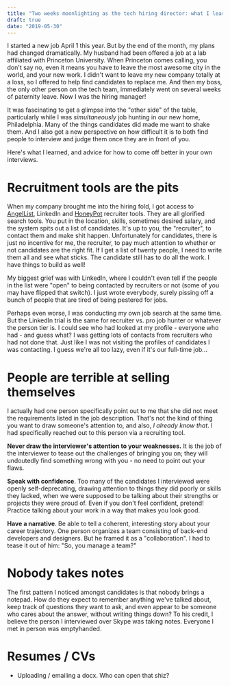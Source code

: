 ```yaml
---
title: "Two weeks moonlighting as the tech hiring director: what I learned"
draft: true
date: "2019-05-30"
---
```

I started a new job April 1 this year. But by the end of the month, my plans had changed dramatically.
My husband had been offered a job at a lab affiliated with Princeton University. When Princeton comes calling,
you don't say no, even it means you have to leave the most awesome city in the world, and your new work. I didn't want to leave
my new company totally at a loss, so I offered to help find candidates to replace me. And then my boss, the only other person on the tech team,
immediately went on several weeks of paternity leave. Now I was the hiring manager!

It was fascinating to get a glimpse into the "other side" of the table, particularly while I was *simultaneously* job hunting
in our new home, Philadelphia. Many of the things candidates did made me want to shake them. And I also got a new perspective
on how difficult it is to both find people to interview and judge them once they are in front of you.

Here's what I learned, and advice for how to come off better in your own interviews.

# Recruitment tools are the pits
When my company brought me into the hiring fold, I got access to [AngelList](http://www.angel.co), LinkedIn
and [HoneyPot](http://www.honeypot.io) recruiter tools. They are all glorified search tools. You put in the location, skills, sometimes desired salary,
and the system spits out a list of candidates. It's up to you, the "recruiter", to contact them and make shit happen.
Unfortunately for candidates, there is just no incentive for me, the recruiter, to pay much attention to whether or not candidates are the right fit.
If I get a list of twenty people, I need to write them all and see what sticks. The candidate still has to do all the work. I have things to build as well!

My biggest grief was with LinkedIn, where I couldn't even tell if the people in the list were "open" to being contacted by recruiters or not 
(some of you may have flipped that switch). I just wrote everybody, surely pissing off a bunch of people that are tired of being pestered for jobs.

Perhaps even worse, I was conducting my own job search at the same time. But the LinkedIn trial is the same for recruiter vs. pro job hunter or whatever the person tier is.
I could see who had looked at my profile - everyone who had - and guess what? I was getting lots of contacts from recruiters
who had not done that. Just like I was not visiting the profiles of candidates I was contacting. I guess we're all too lazy, even if it's our full-time job...

# People are terrible at selling themselves
I actually had one person specifically point out to me that she did not meet the requirements listed in the job description.
That's not the kind of thing you want to draw someone's attention to, and also, *I already know that*. I had specifically reached
out to this person via a recruiting tool. 

__Never draw the interviewer's attention to your weaknesses.__ It is the job of the interviewer to tease out the challenges of bringing you on;
they will undoutedly find something wrong with you - no need to point out your flaws.

__Speak with confidence__. Too many of the candidates I interviewed were openly self-deprecating, drawing attention to things
they did poorly or skills they lacked, when we were supposed to be talking about their strengths or projects they were proud of.
Even if you don't feel confident, pretend! Practice talking about your work in a way that makes you look good.

__Have a narrative__. Be able to tell a coherent, interesting story about your career trajectory. One person organizes a team consisting of
back-end developers and designers. But he framed it as a "collaboration". I had to tease it out of him: "So, you manage a team?"



# Nobody takes notes
The first pattern I noticed amongst candidates is that nobody brings a notepad. How do they expect to remember anything we've talked about,
keep track of questions they want to ask, and even appear to be someone who cares about the answer, without writing things down?
To his credit, I believe the person I interviewed over Skype was taking notes. Everyone I met in person was emptyhanded.

# Resumes / CVs
- Uploading / emailing a docx. Who can open that shiz?
